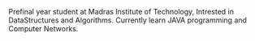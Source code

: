 Prefinal year student at Madras Institute of Technology, Intrested in DataStructures and Algorithms.
Currently learn JAVA programming and Computer Networks.
